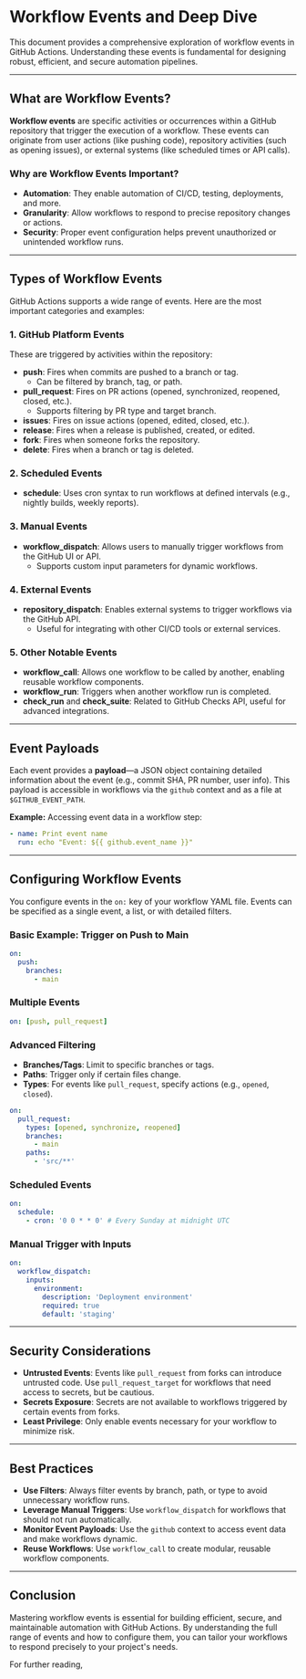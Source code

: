 # Workflow Events and Deep Dive

This document provides a comprehensive exploration of workflow events in GitHub Actions. Understanding these events is fundamental for designing robust, efficient, and secure automation pipelines.

---

## What are Workflow Events?

**Workflow events** are specific activities or occurrences within a GitHub repository that trigger the execution of a workflow. These events can originate from user actions (like pushing code), repository activities (such as opening issues), or external systems (like scheduled times or API calls).

### Why are Workflow Events Important?

- **Automation**: They enable automation of CI/CD, testing, deployments, and more.
- **Granularity**: Allow workflows to respond to precise repository changes or actions.
- **Security**: Proper event configuration helps prevent unauthorized or unintended workflow runs.

---

## Types of Workflow Events

GitHub Actions supports a wide range of events. Here are the most important categories and examples:

### 1. **GitHub Platform Events**

These are triggered by activities within the repository:

- **push**: Fires when commits are pushed to a branch or tag.
  - Can be filtered by branch, tag, or path.
- **pull_request**: Fires on PR actions (opened, synchronized, reopened, closed, etc.).
  - Supports filtering by PR type and target branch.
- **issues**: Fires on issue actions (opened, edited, closed, etc.).
- **release**: Fires when a release is published, created, or edited.
- **fork**: Fires when someone forks the repository.
- **delete**: Fires when a branch or tag is deleted.

### 2. **Scheduled Events**

- **schedule**: Uses cron syntax to run workflows at defined intervals (e.g., nightly builds, weekly reports).

### 3. **Manual Events**

- **workflow_dispatch**: Allows users to manually trigger workflows from the GitHub UI or API.
  - Supports custom input parameters for dynamic workflows.

### 4. **External Events**

- **repository_dispatch**: Enables external systems to trigger workflows via the GitHub API.
  - Useful for integrating with other CI/CD tools or external services.

### 5. **Other Notable Events**

- **workflow_call**: Allows one workflow to be called by another, enabling reusable workflow components.
- **workflow_run**: Triggers when another workflow run is completed.
- **check_run** and **check_suite**: Related to GitHub Checks API, useful for advanced integrations.

---

## Event Payloads

Each event provides a **payload**—a JSON object containing detailed information about the event (e.g., commit SHA, PR number, user info). This payload is accessible in workflows via the `github` context and as a file at `$GITHUB_EVENT_PATH`.

**Example:** Accessing event data in a workflow step:
```yaml
- name: Print event name
  run: echo "Event: ${{ github.event_name }}"
```

---

## Configuring Workflow Events

You configure events in the `on:` key of your workflow YAML file. Events can be specified as a single event, a list, or with detailed filters.

### Basic Example: Trigger on Push to Main

```yaml
on:
  push:
    branches:
      - main
```

### Multiple Events

```yaml
on: [push, pull_request]
```

### Advanced Filtering

- **Branches/Tags**: Limit to specific branches or tags.
- **Paths**: Trigger only if certain files change.
- **Types**: For events like `pull_request`, specify actions (e.g., `opened`, `closed`).

```yaml
on:
  pull_request:
    types: [opened, synchronize, reopened]
    branches:
      - main
    paths:
      - 'src/**'
```

### Scheduled Events

```yaml
on:
  schedule:
    - cron: '0 0 * * 0' # Every Sunday at midnight UTC
```

### Manual Trigger with Inputs

```yaml
on:
  workflow_dispatch:
    inputs:
      environment:
        description: 'Deployment environment'
        required: true
        default: 'staging'
```

---

## Security Considerations

- **Untrusted Events**: Events like `pull_request` from forks can introduce untrusted code. Use `pull_request_target` for workflows that need access to secrets, but be cautious.
- **Secrets Exposure**: Secrets are not available to workflows triggered by certain events from forks.
- **Least Privilege**: Only enable events necessary for your workflow to minimize risk.

---

## Best Practices

- **Use Filters**: Always filter events by branch, path, or type to avoid unnecessary workflow runs.
- **Leverage Manual Triggers**: Use `workflow_dispatch` for workflows that should not run automatically.
- **Monitor Event Payloads**: Use the `github` context to access event data and make workflows dynamic.
- **Reuse Workflows**: Use `workflow_call` to create modular, reusable workflow components.

---

## Conclusion

Mastering workflow events is essential for building efficient, secure, and maintainable automation with GitHub Actions. By understanding the full range of events and how to configure them, you can tailor your workflows to respond precisely to your project's needs.

For further reading,